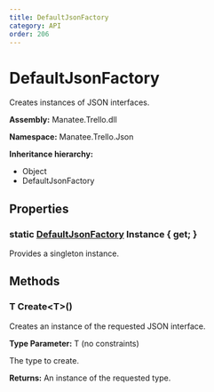```yaml
---
title: DefaultJsonFactory
category: API
order: 206
---
```


# DefaultJsonFactory

Creates instances of JSON interfaces.

**Assembly:** Manatee.Trello.dll

**Namespace:** Manatee.Trello.Json

**Inheritance hierarchy:**

- Object
- DefaultJsonFactory

## Properties

### static [DefaultJsonFactory](DefaultJsonFactory#defaultjsonfactory) Instance { get; }

Provides a singleton instance.

## Methods

### T Create&lt;T&gt;()

Creates an instance of the requested JSON interface.

**Type Parameter:** T (no constraints)

The type to create.

**Returns:** An instance of the requested type.

